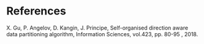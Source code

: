 # References
X. Gu, P. Angelov, D. Kangin, J. Principe, Self-organised direction aware data partitioning algorithm, Information Sciences, vol.423, pp. 80-95 , 2018.